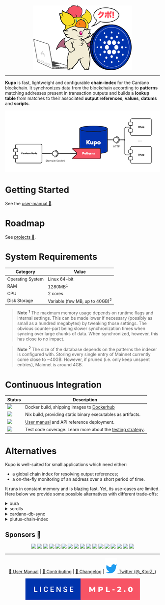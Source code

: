 <p align="center">
  <img src="./docs/kupo.png" width="320" />
</p>

<hr/>

**Kupo** is fast, lightweight and configurable **chain-index** for the Cardano blockchain. It synchronizes data from the blockchain according to **patterns** matching addresses present in transaction outputs and builds a **lookup table** from matches to their associated **output references**, **values**, **datums** and **scripts**.

<p align="center">
  <picture>
    <source media="(prefers-color-scheme: dark)" srcset="./docs/architecture-diagram-dark.png 300w" sizes="300px">
    <source media="(prefers-color-scheme: dark and min-width: 480px)" srcset="./docs/architecture-diagram-dark.png 450w" sizes="450px">
    <source media="(prefers-color-scheme: dark and min-width: 780px)" srcset="./docs/architecture-diagram-dark.png 600w" sizes="600px">
    <source media="(min-width: 480px)" srcset="./docs/architecture-diagram-light.png 450w" sizes="450px">
    <source media="(min-width: 780px)" srcset="./docs/architecture-diagram-light.png 600w" sizes="600px">
    <img alt="Kupo: components diagram" src="./docs/architecture-diagram-light.png" width="675">
  </picture>
</p>

# Getting Started

See the [user-manual 📖](https://cardanosolutions.github.io/kupo).

# Roadmap

See [projects 🎯](https://github.com/CardanoSolutions/kupo/projects?type=classic).

# System Requirements

| Category         | Value                                     |
| ---              | ---                                       |
| Operating System | Linux 64-bit                              |
| RAM              | 1280MB<sup>1</sup>                        |
| CPU              | 2 cores                                   |
| Disk Storage     | Variable (few MB, up to 40GB)<sup>2</sup> |

> **Note**
> <sup><strong>1</strong></sup> The maximum memory usage depends on runtime flags and internal settings. This can be made lower if necessary (possibly as small as a hundred megabytes) by tweaking those settings. The obvious counter-part being slower synchronization times when syncing over large chunks of data. When synchronized, however, this has close to no impact.

> **Note**
> <sup><strong>2</strong></sup> The size of the database depends on the patterns the indexer is configured with. Storing every single entry of Mainnet currently come close to ~40GB. However, if pruned (i.e. only keep unspent entries), Mainnet is around 4GB.
>

# Continuous Integration

| Status | Description |
| --- | --- |
| <a href="https://github.com/CardanoSolutions/kupo/actions/workflows/docker.yaml"><img src="https://img.shields.io/github/workflow/status/cardanosolutions/kupo/Docker?style=for-the-badge&label=&logo=Docker&logoColor=000000&color=f9dd24" /></a> | Docker build, shipping images to [Dockerhub](https://hub.docker.com/r/cardanosolutions/kupo) |
| <a href="https://github.com/CardanoSolutions/kupo/actions/workflows/nix.yaml"><img src="https://img.shields.io/github/workflow/status/cardanosolutions/kupo/Nix?style=for-the-badge&label=&logo=NixOS&logoColor=000000&color=f9dd24" /></a> | Nix build, providing static binary executables as artifacts. |
| <a href="https://github.com/CardanoSolutions/kupo/actions/workflows/pages/pages-build-deployment"><img src="https://img.shields.io/github/deployments/cardanosolutions/kupo/github-pages?style=for-the-badge&label=&logo=readthedocs&logoColor=000000&color=f9dd24"></a> | [User manual][] and API reference deployment. |
| <img src="https://img.shields.io/static/v1?style=for-the-badge&label=&message=90%&logo=codecov&logoColor=000000&color=f9dd24"> | Test code coverage. Learn more about the [testing strategy][]. |

# Alternatives

Kupo is well-suited for small applications which need either:

- a global chain index for resolving output references;
- a on-the-fly monitoring of an address over a short period of time.

It runs in constant memory and is blazing fast. Yet, its use-cases are limited. Here below we provide some possible alternatives with different trade-offs:

<details>
  <summary>oura</summary>

Key difference(s): Oura in itself does not provide any chain-indexing, but it supports pluggable sinks where filtered data from the Cardano blockchain can be dumped into (e.g. Elastic Search or Kafka). It also supports a wider variety of events. All-in-all, a good fit for more elaborate solutions.

<p align="right">
  <a href="https://github.com/txpipe/oura/#readme">Learn more</a>
  </p>
</details>

<details>
  <summary>scrolls</summary>

Key differences(s): Scrolls provides (at this stage) only an in-memory storage via Redis. This means that it's not possible to index the entire chain without resorting to large memory requirements. It also synchronizes blocks from the chain using the node-to-node protocol which means that it can do so on any remote node relay, but it is also slower (because a more defensive protocol) than the node-to-client protocol upon which Kupo relies.

<p align="right">
  <a href="https://github.com/txpipe/scrolls">Learn more</a>
  </p>
</details>


<details>
  <summary>cardano-db-sync</summary>

Key difference(s): cardano-db-sync synchronizes ALL data from the Cardano blockchain, whereas Kupo focuses only on transaction outputs. This comes with obvious trade-offs in both on-disk storage but also runtime requirements.

<p align="right">
  <a href="https://github.com/input-output-hk/cardano-db-sync#cardano-db-sync">Learn more</a>
</p>
</details>

<details>
  <summary>plutus-chain-index</summary>

Key differences(s): the plutus-chain-index is the native component behind the PAB (Plutus Application Backend). It is however intended to be user-facing and as such, does not provide a friendly user experience for uses outside of the PAB's internals.

<p align="right">
  <a href="https://github.com/input-output-hk/plutus-apps/tree/main/plutus-chain-index-core#plutus-chain-index">Learn more</a>
</p>
</details>

## Sponsors 💖

<p align="center">
  <a href="https://rraayy.com/"><img src="https://avatars.githubusercontent.com/u/65092852?v=4" width=70 /></a>
  <a href="https://sundaeswap.finance/"><img src="https://avatars.githubusercontent.com/u/83610786?v=4" width=70 /></a>
  <a href="https://github.com/savaki"><img src="https://avatars.githubusercontent.com/u/108710?v=4" width=70 /></a>
  <a href="https://blockfrost.io/"><img src="https://avatars.githubusercontent.com/u/70073210?v=4" width=70 /></a>
  <a href="https://jpeg.store/"><img src="https://avatars.githubusercontent.com/u/98781883?v=4" width=70 /></a>
  <a href="https://github.com/jacoblambda"><img src="https://avatars.githubusercontent.com/u/9424043?v=4" width=70 /></a>
  <a href="https://github.com/minswap"><img src="https://avatars.githubusercontent.com/u/80548193?v=4" width=70 /></a>
  <a href="https://github.com/Quantumplation"><img src="https://avatars.githubusercontent.com/u/49870?v=4" width=70 /></a>
  <a href="https://github.com/codybutz"><img src="https://avatars.githubusercontent.com/u/3670430?v=4" width=70 /></a>
  <a href="https://github.com/scarmuega"><img src="https://avatars.githubusercontent.com/u/653886?v=4" width=70 /></a>
  <a href="https://github.com/mrbrinker"><img src="https://avatars.githubusercontent.com/u/41247403?v=4" width=70 /></a>
  <a href="https://github.com/sacrelege"><img src="https://avatars.githubusercontent.com/u/7289595?v=4" width=70 /></a>
  <a href="https://ccvault.io/"><img src="https://avatars.githubusercontent.com/u/86010408?v=4" width=70 /></a>
  <a href="https://github.com/artemwright"><img src="https://avatars.githubusercontent.com/u/83517471?v=4" width=70 /></a>
  <a href="https://github.com/kayandra"><img src="https://avatars.githubusercontent.com/u/5002506?v=4" width=70 /></a>
  <a href="https://github.com/tapiocapool"><img src="https://avatars.githubusercontent.com/u/80033713?v=4" width=70 /></a>
  <a href="https://github.com/will991"><img src="https://avatars.githubusercontent.com/u/9065638?v=4" width=70 /></a>
</p>

---

<p align="center">
  <a href="https://cardanosolutions.github.io/kupo">📖 User Manual</a>
  |
  <a href="CONTRIBUTING.md">🤝 Contributing</a>
  |
  <a href="CHANGELOG.md"> 💾 Changelog</a>
  |
  <a href="https://twitter.com/_KtorZ_"><img src=".github/twitter.svg" alt="Twitter"> Twitter (@_KtorZ_)</a>
</p>

<p align="center"><a href="https://github.com/cardanosolutions/kupo/blob/master/LICENSE"><img src=".github/license.svg" alt="license=MPL-2.0" /></a></p>

[testing strategy]: https://github.com/CardanoSolutions/kupo/tree/master/test#testing-strategy
[user manual]: https://cardanosolutions.github.io/kupo

